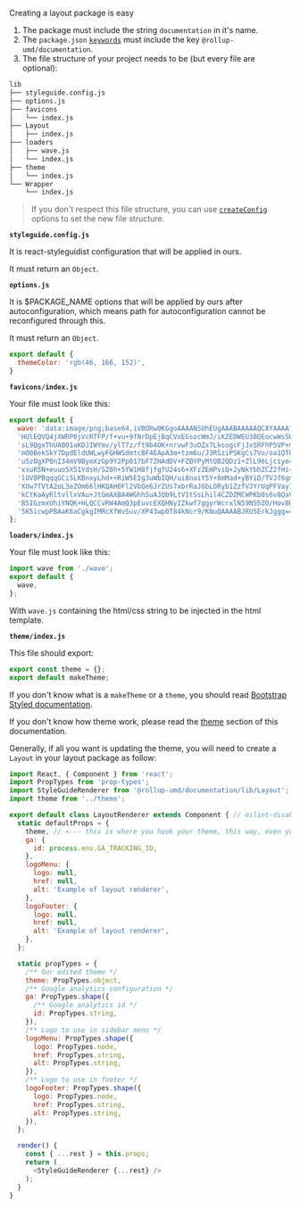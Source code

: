 Creating a layout package is easy

1. The package must include the string `documentation` in it's name.
2. The `package.json` [`keywords`](https://docs.npmjs.com/files/package.json#keywords) must include the key `@rollup-umd/documentation`. 
3. The file structure of your project needs to be (but every file are optional):

```bash
lib
├── styleguide.config.js
├── options.js
├── favicons
│   └── index.js
├── Layout
│   ├── index.js
├── loaders
│   ├── wave.js
│   └── index.js
├── theme
│   └── index.js
└── Wrapper
    └── index.js
```

> If you don't respect this file structure, you can use [`createConfig`](#create-config) options to set the new file structure.

**`styleguide.config.js`**

It is react-styleguidist configuration that will be applied in ours.

It must return an `Object`.
 
**`options.js`**

It is $PACKAGE_NAME options that will be applied by ours after autoconfiguration, which means path for autoconfiguration cannot be reconfigured through this.

It must return an `Object`.

```js static
export default {
  themeColor: 'rgb(46, 166, 152)',
}
```

**`favicons/index.js`**

Your file must look like this:

```js static
export default {
  wave: 'data:image/png;base64,iVBORw0KGgoAAAANSUhEUgAAABAAAAAQCAYAAAAf8/9hAAAACXBIWXMAAA7EAAAOxAGVKw4bAAAC\n' +
  'HUlEQVQ4jXWRP0jVcRTFP/f+vu+9fNrDpEjBqCVoEGsocWmJ/iKZEDWEU38QEocwWsSWmmpyrIjG\n' +
  'sL9QgxThUA0O1aKDJIWYmv/ylT7z/ft9b4OK+nrvwF3uOZx7LkcogcFjJxSRFhP5VP+mb6yUTksR\n' +
  'mO0BekSkY7DpdEldUWLwyFGHWSdmtcBF4EApA3m+tzm6u/J3RSziPSKgCs7Vo/oa1QTOgeoznGvH\n' +
  'uSzOgXP8nI34mV9BymXzGp9Y2Pp017bF7ZHAdDV+FZBYPyMtQB2QDz1+ZlL96Ljciye474amdy6E\n' +
  'xsuR5N+euuo5X51YdsH/SZ0h+5YW1H8fjfgfU24s6+XFzZEHPviQ+2yNkYbhZCZ2fHi+qnY+U5ZP\n' +
  'lOV8PBqqqGCi5LKBnxyLhd++RiW5EIg3uWbIQH/ui8naiY5Y+8mMad+yBYiD/TVJf6gm6UkJs1Mx\n' +
  'XUw7TVtA2oL3eZOm66lHKQAH0Fl2VbOe6JrZUs7xbrRaJ6bLORyb1ZzfVJYrUqPFVay78PF0XpX1\n' +
  'kCtKaAyRltvllxVAu+JtGmAXBA4WGhhSuAJQb9LtV1tSsLhil4CZDZMCWPKb0s6v8QaV3jjfFW9T\n' +
  'B5IGzmxUhiYNQK+HLQCCvRW4AmQ3pEuvcEXQHNyIZkwf7ggyrWcrxlN59NS5ZO/Hov8UW74K72RD\n' +
  '5K5icwpPBAaK6aCgkgIMRcXfWvSuv/XP43wp0T84kNcr9/KNuQAAAABJRU5ErkJggg==',
};
```

**`loaders/index.js`**

Your file must look like this:

```js static
import wave from './wave';
export default {
  wave,
};
```

With `wave.js` containing the html/css string to be injected in the html template.

**`theme/index.js`**

This file should export:

```js static
export const theme = {};
export default makeTheme;
```

If you don't know what is a `makeTheme` or a `theme`, you should read [Bootstrap Styled documentation](https://bootstrap-styled.github.com/bootstrap-styled).

If you don't know how theme work, please read the [theme](#layout-theme) section of this documentation.

Generally, if all you want is updating the theme, you will need to create a `Layout` in your layout package as follow:


```js static
import React, { Component } from 'react';
import PropTypes from 'prop-types';
import StyleGuideRenderer from '@rollup-umd/documentation/lib/Layout';
import theme from '../theme';

export default class LayoutRenderer extends Component { // eslint-disable-line react/prefer-stateless-function
  static defaultProps = {
    theme, // <--- this is where you hook your theme, this way, even your own LayoutRenderer can be extended and used another theme
    ga: { 
      id: process.env.GA_TRACKING_ID, 
    },
    logoMenu: {
      logo: null,
      href: null,
      alt: 'Example of layout renderer',
    },
    logoFooter: {
      logo: null,
      href: null,
      alt: 'Example of layout renderer',
    },
  };

  static propTypes = {
    /** Our edited theme */
    theme: PropTypes.object,
    /** Google analytics configuration */
    ga: PropTypes.shape({
      /** Google analytics id */
      id: PropTypes.string,
    }),
    /** Logo to use in sidebar menu */
    logoMenu: PropTypes.shape({
      logo: PropTypes.node,
      href: PropTypes.string,
      alt: PropTypes.string,
    }),
    /** Logo to use in footer */
    logoFooter: PropTypes.shape({
      logo: PropTypes.node,
      href: PropTypes.string,
      alt: PropTypes.string,
    }),
  };

  render() {
    const { ...rest } = this.props;
    return (
      <StyleGuideRenderer {...rest} />
    );
  }
}

```
